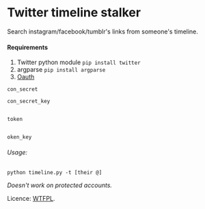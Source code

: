 # Twitter timeline stalker

Search instagram/facebook/tumblr's links from someone's timeline.

#### Requirements
  1. Twitter python module
    ```
    pip install twitter
    ```
  2. argparse
    ```
    pip install argparse
    ```
  3. [Oauth](https://dev.twitter.com/oauth/overview)
    
    con_secret
    
    con_secret_key
    

    token
    
    
    oken_key

###### Usage: 
  ```python timeline.py -t [their @]```


*Doesn't work on protected accounts.*


Licence: [WTFPL](http://www.wtfpl.net/).
